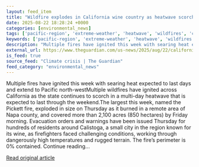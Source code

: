 ```yaml
---
layout: feed_item
title: "Wildfire explodes in California wine country as heatwave scorches US west"
date: 2025-08-22 18:28:24 +0000
categories: [environmental_news]
tags: ['pacific-region', 'extreme-weather', 'heatwave', 'wildfires', 'california', 'oceania', 'usa']
keywords: ['pacific-region', 'extreme-weather', 'heatwave', 'wildfires', 'california', 'wildfire', 'explodes']
description: "Multiple fires have ignited this week with searing heat expected to last days and extend to Pacific north-westMultiple wildfires have ignited across Californ..."
external_url: https://www.theguardian.com/us-news/2025/aug/22/california-wildfire-napa-county
is_feed: true
source_feed: "Climate crisis | The Guardian"
feed_category: "environmental_news"
---
```


Multiple fires have ignited this week with searing heat expected to last days and extend to Pacific north-westMultiple wildfires have ignited across California as the state continues to scorch in a multi-day heatwave that is expected to last through the weekend.The largest this week, named the Pickett fire, exploded in size on Thursday as it burned in a remote area of Napa county, and covered more than 2,100 acres (850 hectares) by Friday morning. Evacuation orders and warnings have been issued Thursday for hundreds of residents around Calistoga, a small city in the region known for its wine, as firefighters faced challenging conditions, working through dangerously high temperatures and rugged terrain. The fire’s perimeter is 0% contained. Continue reading...

[Read original article](https://www.theguardian.com/us-news/2025/aug/22/california-wildfire-napa-county)
